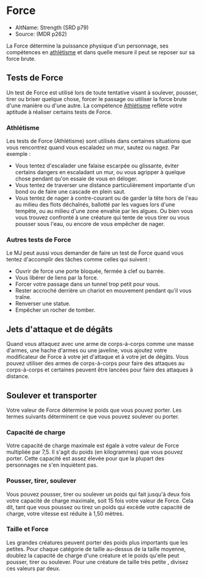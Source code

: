 <!--Items-->

# <!--Name-->Force<!--/Name-->

- AltName: <!--AltName-->Strength (SRD p79)<!--/AltName-->
- Source: <!--Source-->(MDR p262)<!--/Source-->

La Force détermine la puissance physique d'un personnage, ses compétences en [athlétisme] et dans quelle mesure il peut se reposer sur sa force brute.

<!--Generic-->

## <!--Name-->Tests de Force<!--/Name-->

Un test de Force est utilisé lors de toute tentative visant à soulever, pousser, tirer ou briser quelque chose, forcer le passage ou utiliser la force brute d'une manière ou d'une autre. La compétence [Athlétisme] reflète votre aptitude à réaliser certains tests de Force.

<!--/Generic-->

<!--Generic-->

### <!--Name-->Athlétisme<!--/Name-->

Les tests de Force (Athlétisme) sont utilisés dans certaines situations que vous rencontrez quand vous escaladez un mur, sautez ou nagez. Par exemple :

* Vous tentez d'escalader une falaise escarpée ou glissante, éviter certains dangers en escaladant un mur, ou vous agripper à quelque chose pendant qu'on essaie de vous en déloger.
* Vous tentez de traverser une distance particulièrement importante d'un bond ou de faire une cascade en plein saut.
* Vous tentez de nager à contre-courant ou de garder la tête hors de l'eau au milieu des flots déchaînés, ballotté par les vagues lors d'une tempête, ou au milieu d'une zone envahie par les algues. Ou bien vous vous trouvez confronté à une créature qui tente de vous tirer ou vous pousser sous l'eau, ou encore de vous empêcher de nager.

<!--/Generic-->

<!--Generic-->

### <!--Name-->Autres tests de Force <!--/Name-->

Le MJ peut aussi vous demander de faire un test de Force quand vous tentez d'accomplir des tâches comme celles qui suivent :

* Ouvrir de force une porte bloquée, fermée à clef ou barrée.
* Vous libérer de liens par la force.
* Forcer votre passage dans un tunnel trop petit pour vous.
* Rester accroché derrière un chariot en mouvement pendant qu'il vous traîne.
* Renverser une statue.
* Empêcher un rocher de tomber.

<!--/Generic-->

<!--Generic-->

## <!--Name-->Jets d'attaque et de dégâts<!--/Name-->

Quand vous attaquez avec une arme de corps-à-corps comme une masse d'armes, une hache d'armes ou une javeline, vous ajoutez votre modificateur de Force à votre jet d'attaque et à votre jet de dégâts. Vous pouvez utiliser des armes de corps-à-corps pour faire des attaques au corps-à-corps et certaines peuvent être lancées pour faire des attaques à distance.

<!--/Generic-->

<!--Generic-->

## <!--Name-->Soulever et transporter<!--/Name-->

Votre valeur de Force détermine le poids que vous pouvez porter. Les termes suivants déterminent ce que vous pouvez soulever ou porter.

<!--/Generic-->

<!--Generic-->

### <!--Name-->Capacité de charge<!--/Name-->

Votre capacité de charge maximale est égale à votre valeur de Force multipliée par 7,5. Il s'agit du poids (en kilogrammes) que vous pouvez porter. Cette capacité est assez élevée pour que la plupart des personnages ne s'en inquiètent pas.

<!--/Generic-->

<!--Generic-->

### <!--Name-->Pousser, tirer, soulever<!--/Name-->

Vous pouvez pousser, tirer ou soulever un poids qui fait jusqu'à deux fois votre capacité de charge maximale, soit 15 fois votre valeur de Force. Cela dit, tant que vous poussez ou tirez un poids qui excède votre capacité de charge, votre vitesse est réduite à 1,50 mètres.

<!--/Generic-->

<!--Generic-->

### <!--Name-->Taille et Force<!--/Name-->

Les grandes créatures peuvent porter des poids plus importants que les petites. Pour chaque catégorie de taille au-dessus de la taille moyenne, doublez la capacité de charge d'une créature et le poids qu'elle peut pousser, tirer ou soulever. Pour une créature de taille très petite , divisez ces valeurs par deux.

<!--/Generic-->

<!--/Items-->


[athlétisme]: abilities_strength_hd.md#athlétisme
[Athlétisme]: abilities_strength_hd.md#athlétisme




